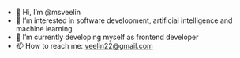 - 👋 Hi, I’m @msveelin
- 👀 I’m interested in software development, artificial intelligence and machine learning
- 🌱 I’m currently developing myself as frontend developer
- 📫 How to reach me: veelin22@gmail.com
